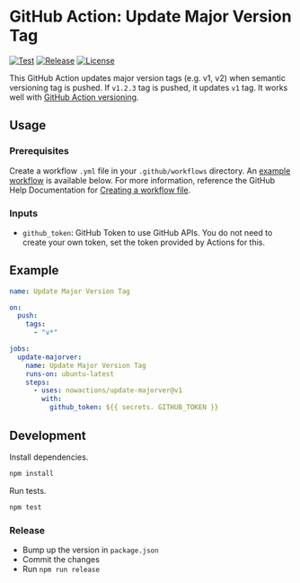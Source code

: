 # GitHub Action: Update Major Version Tag

[![Test](https://github.com/nowactions/update-majorver/workflows/Test/badge.svg)](https://github.com/nowactions/update-majorver/actions)
[![Release](https://img.shields.io/github/release/nowactions/update-majorver.svg)](https://github.com/nowactions/update-majorver/releases)
[![License](https://img.shields.io/github/license/nowactions/update-majorver)](LICENSE)

This GitHub Action updates major version tags (e.g. v1, v2) when semantic versioning tag is pushed.
If `v1.2.3` tag is pushed, it updates `v1` tag.
It works well with [GitHub Action versioning](https://help.github.com/en/actions/automating-your-workflow-with-github-actions/about-actions#versioning-your-action).

## Usage

### Prerequisites

Create a workflow `.yml` file in your `.github/workflows` directory.
An [example workflow](#example) is available below.
For more information, reference the GitHub Help Documentation for [Creating a workflow file](https://help.github.com/en/articles/configuring-a-workflow#creating-a-workflow-file).

### Inputs

- `github_token`: GitHub Token to use GitHub APIs. You do not need to create your own token, set the token provided by Actions for this.

## Example

```yml
name: Update Major Version Tag

on:
  push:
    tags:
      - "v*"

jobs:
  update-majorver:
    name: Update Major Version Tag
    runs-on: ubuntu-latest
    steps:
      - uses: nowactions/update-majorver@v1
        with:
          github_token: ${{ secrets. GITHUB_TOKEN }}
```

## Development

Install dependencies.

```bash
npm install
```

Run tests.

```bash
npm test
```

### Release

* Bump up the version in `package.json`
* Commit the changes
* Run `npm run release`
